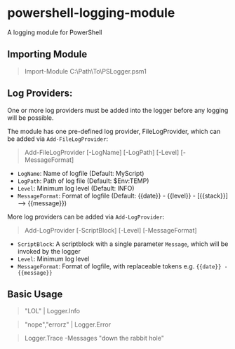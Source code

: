 # powershell-logging-module
A logging module for PowerShell


## Importing Module

> Import-Module C:\Path\To\PSLogger.psm1


## Log Providers:

One or more log providers must be added into the logger before any logging will be possible.

The module has one pre-defined log provider, FileLogProvider, which can be added via ``Add-FileLogProvider``:

> Add-FileLogProvider [-LogName] [-LogPath] [-Level] [-MessageFormat]

* ``LogName``: Name of logfile (Default: MyScript)
* ``LogPath``: Path of log file (Default: $Env:TEMP)
* ``Level``: Minimum log level (Default: INFO)
* ``MessageFormat``: Format of logfile (Default: {{date}} - {{level}} - [{{stack}}] --> {{message}})

More log providers can be added via ``Add-LogProvider``:

> Add-LogProvider [-ScriptBlock] [-Level] [-MessageFormat]

* ``ScriptBlock``: A scriptblock with a single parameter ``Message``, which will be invoked by the logger
* ``Level``: Minimum log level
* ``MessageFormat``: Format of logfile, with replaceable tokens e.g. ``{{date}} - {{message}}``


## Basic Usage

> "LOL" | Logger.Info

> "nope","errorz" | Logger.Error

> Logger.Trace -Messages "down the rabbit hole"

